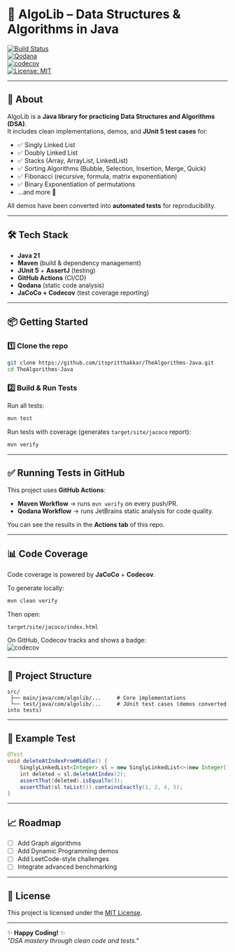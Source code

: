# 🚀 AlgoLib – Data Structures & Algorithms in Java

[![Build Status](https://github.com/itspritthakkar/TheAlgorithms-Java/actions/workflows/maven.yml/badge.svg)](https://github.com/itspritthakkar/TheAlgorithms-Java/actions/workflows/maven.yml)  
[![Qodana](https://github.com/itspritthakkar/TheAlgorithms-Java/actions/workflows/qodana_code_quality.yml/badge.svg)](https://github.com/itspritthakkar/TheAlgorithms-Java/actions/workflows/qodana_code_quality.yml)  
[![codecov](https://codecov.io/gh/itspritthakkar/TheAlgorithms-Java/branch/main/graph/badge.svg)](https://codecov.io/gh/itspritthakkar/TheAlgorithms-Java)  
[![License: MIT](https://img.shields.io/badge/License-MIT-green.svg)](LICENSE)

---

## 📖 About
AlgoLib is a **Java library for practicing Data Structures and Algorithms (DSA)**.  
It includes clean implementations, demos, and **JUnit 5 test cases** for:

- ✅ Singly Linked List
- ✅ Doubly Linked List
- ✅ Stacks (Array, ArrayList, LinkedList)
- ✅ Sorting Algorithms (Bubble, Selection, Insertion, Merge, Quick)
- ✅ Fibonacci (recursive, formula, matrix exponentiation)
- ✅ Binary Exponentiation of permutations
- ...and more 🚀

All demos have been converted into **automated tests** for reproducibility.

---

## 🛠️ Tech Stack
- **Java 21**
- **Maven** (build & dependency management)
- **JUnit 5** + **AssertJ** (testing)
- **GitHub Actions** (CI/CD)
- **Qodana** (static code analysis)
- **JaCoCo + Codecov** (test coverage reporting)

---

## 📦 Getting Started

### 1️⃣ Clone the repo
```bash
git clone https://github.com/itspritthakkar/TheAlgorithms-Java.git
cd TheAlgorithms-Java
```

### 2️⃣ Build & Run Tests
Run all tests:
```bash
mvn test
```

Run tests with coverage (generates `target/site/jacoco` report):
```bash
mvn verify
```

---

## ✅ Running Tests in GitHub

This project uses **GitHub Actions**:

- **Maven Workflow** → runs `mvn verify` on every push/PR.
- **Qodana Workflow** → runs JetBrains static analysis for code quality.

You can see the results in the **Actions tab** of this repo.

---

## 📊 Code Coverage
Code coverage is powered by **JaCoCo** + **Codecov**.

To generate locally:
```bash
mvn clean verify
```
Then open:
```
target/site/jacoco/index.html
```

On GitHub, Codecov tracks and shows a badge:  
![codecov](https://codecov.io/gh/itspritthakkar/TheAlgorithms-Java/branch/main/graph/badge.svg)

---

## 📂 Project Structure
```
src/
 ├── main/java/com/algolib/...     # Core implementations
 └── test/java/com/algolib/...     # JUnit test cases (demos converted into tests)
```

---

## 🧪 Example Test
```java
@Test
void deleteAtIndexFromMiddle() {
    SinglyLinkedList<Integer> sl = new SinglyLinkedList<>(new Integer[]{1, 2, 3, 4, 5});
    int deleted = sl.deleteAtIndex(2);
    assertThat(deleted).isEqualTo(3);
    assertThat(sl.toList()).containsExactly(1, 2, 4, 5);
}
```

---

## 📈 Roadmap
- [ ] Add Graph algorithms
- [ ] Add Dynamic Programming demos
- [ ] Add LeetCode-style challenges
- [ ] Integrate advanced benchmarking

---

## 📜 License
This project is licensed under the [MIT License](LICENSE).

---

✨ **Happy Coding!** ✨  
*"DSA mastery through clean code and tests."*  

